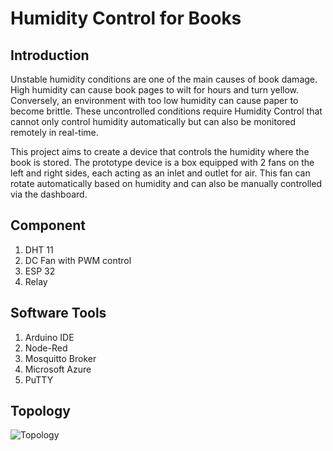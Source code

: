 # Humidity Control for Books
## Introduction
Unstable humidity conditions are one of the main causes of book damage. High humidity can cause book pages to wilt for hours and turn yellow. Conversely, an environment with too low humidity can cause paper to become brittle. These uncontrolled conditions require Humidity Control that cannot only control humidity automatically but can also be monitored remotely in real-time.

This project aims to create a device that controls the humidity where the book is stored. The prototype device is a box equipped with 2 fans on the left and right sides, each acting as an inlet and outlet for air. This fan can rotate automatically based on humidity and can also be manually controlled via the dashboard.

## Component
1. DHT 11
2. DC Fan with PWM control
3. ESP 32
4. Relay

## Software Tools
1. Arduino IDE
2. Node-Red
3. Mosquitto Broker
4. Microsoft Azure
5. PuTTY

## Topology
![Topology]([https://github.com/zhafarullah/MQTTIoT/topologiMQTT.png](https://github.com/zhafarullah/MQTTIoT/blob/main/topologiMQTT.png))
